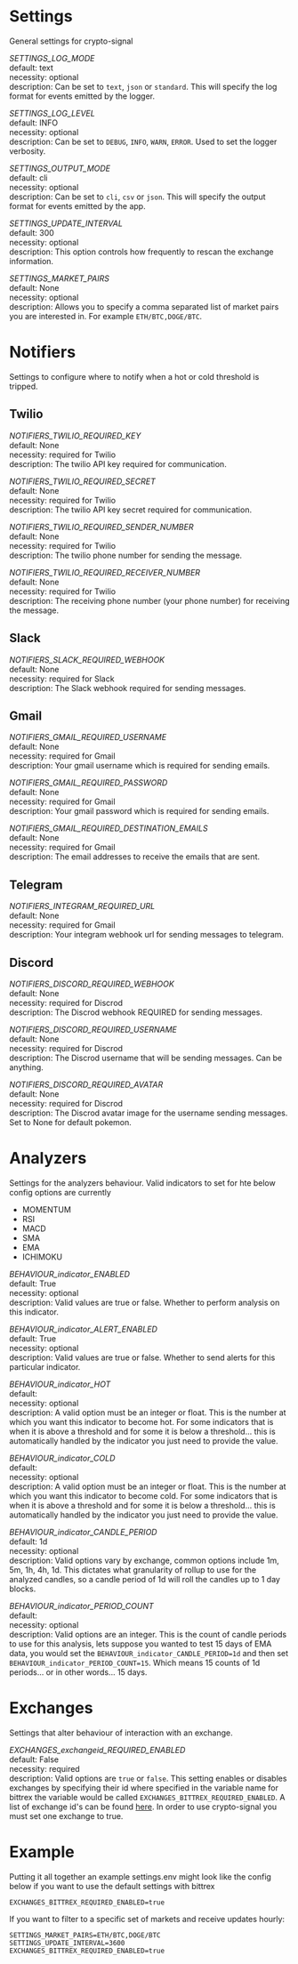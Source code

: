 # Settings
General settings for crypto-signal

*SETTINGS_LOG_MODE*\
default: text\
necessity: optional\
description: Can be set to `text`, `json` or `standard`. This will specify the log format for events emitted by the logger.

*SETTINGS_LOG_LEVEL*\
default: INFO\
necessity: optional\
description: Can be set to `DEBUG`, `INFO`, `WARN`, `ERROR`. Used to set the logger verbosity.

*SETTINGS_OUTPUT_MODE*\
default: cli\
necessity: optional\
description: Can be set to `cli`, `csv` or `json`. This will specify the output format for events emitted by the app.

*SETTINGS_UPDATE_INTERVAL*\
default: 300\
necessity: optional\
description: This option controls how frequently to rescan the exchange information.

*SETTINGS_MARKET_PAIRS*\
default: None\
necessity: optional\
description: Allows you to specify a comma separated list of market pairs you are interested in. For example `ETH/BTC,DOGE/BTC`.

# Notifiers
Settings to configure where to notify when a hot or cold threshold is tripped.

## Twilio
*NOTIFIERS_TWILIO_REQUIRED_KEY*\
default: None\
necessity: required for Twilio\
description: The twilio API key required for communication.

*NOTIFIERS_TWILIO_REQUIRED_SECRET*\
default: None\
necessity: required for Twilio\
description: The twilio API key secret required for communication.

*NOTIFIERS_TWILIO_REQUIRED_SENDER_NUMBER*\
default: None\
necessity: required for Twilio\
description: The twilio phone number for sending the message.

*NOTIFIERS_TWILIO_REQUIRED_RECEIVER_NUMBER*\
default: None\
necessity: required for Twilio\
description: The receiving phone number (your phone number) for receiving the message.

## Slack
*NOTIFIERS_SLACK_REQUIRED_WEBHOOK*\
default: None\
necessity: required for Slack\
description: The Slack webhook required for sending messages.

## Gmail
*NOTIFIERS_GMAIL_REQUIRED_USERNAME*\
default: None\
necessity: required for Gmail\
description: Your gmail username which is required for sending emails.

*NOTIFIERS_GMAIL_REQUIRED_PASSWORD*\
default: None\
necessity: required for Gmail\
description: Your gmail password which is required for sending emails.

*NOTIFIERS_GMAIL_REQUIRED_DESTINATION_EMAILS*\
default: None\
necessity: required for Gmail\
description: The email addresses to receive the emails that are sent.

## Telegram
*NOTIFIERS_INTEGRAM_REQUIRED_URL*\
default: None\
necessity: required for Gmail\
description: Your integram webhook url for sending messages to telegram.

## Discord
*NOTIFIERS_DISCORD_REQUIRED_WEBHOOK*\
default: None\
necessity: required for Discrod\
description: The Discrod webhook REQUIRED for sending messages.

*NOTIFIERS_DISCORD_REQUIRED_USERNAME*\
default: None\
necessity: required for Discrod\
description: The Discrod username that will be sending messages. Can be anything.

*NOTIFIERS_DISCORD_REQUIRED_AVATAR*\
default: None\
necessity: required for Discrod\
description: The Discrod avatar image for the username sending messages. Set to None for default pokemon.

# Analyzers
Settings for the analyzers behaviour. Valid indicators to set for hte below config options are currently
- MOMENTUM
- RSI
- MACD
- SMA
- EMA
- ICHIMOKU

*BEHAVIOUR_indicator_ENABLED*\
default: True\
necessity: optional\
description: Valid values are true or false. Whether to perform analysis on this indicator.

*BEHAVIOUR_indicator_ALERT_ENABLED*\
default: True\
necessity: optional\
description: Valid values are true or false. Whether to send alerts for this particular indicator.

*BEHAVIOUR_indicator_HOT*\
default:\
necessity: optional\
description: A valid option must be an integer or float. This is the number at which you want this indicator to become hot. For some indicators that is when it is above a threshold and for some it is below a threshold... this is automatically handled by the indicator you just need to provide the value.

*BEHAVIOUR_indicator_COLD*\
default:\
necessity: optional\
description: A valid option must be an integer or float. This is the number at which you want this indicator to become cold. For some indicators that is when it is above a threshold and for some it is below a threshold... this is automatically handled by the indicator you just need to provide the value.

*BEHAVIOUR_indicator_CANDLE_PERIOD*\
default: 1d\
necessity: optional\
description: Valid options vary by exchange, common options include 1m, 5m, 1h, 4h, 1d. This dictates what granularity of rollup to use for the analyzed candles, so a candle period of 1d will roll the candles up to 1 day blocks.

*BEHAVIOUR_indicator_PERIOD_COUNT*\
default:\
necessity: optional\
description: Valid options are an integer. This is the count of candle periods to use for this analysis, lets suppose you wanted to test 15 days of EMA data, you would set the `BEHAVIOUR_indicator_CANDLE_PERIOD=1d` and then set `BEHAVIOUR_indicator_PERIOD_COUNT=15`. Which means 15 counts of 1d periods... or in other words... 15 days.

# Exchanges
Settings that alter behaviour of interaction with an exchange.

*EXCHANGES_exchangeid_REQUIRED_ENABLED*\
default: False\
necessity: required\
description: Valid options are `true` or `false`. This setting enables or disables exchanges by specifying their id where specified in the variable name for bittrex the variable would be called `EXCHANGES_BITTREX_REQUIRED_ENABLED`. A list of exchange id's can be found [here](https://github.com/ccxt/ccxt/wiki/Exchange-Markets). In order to use crypto-signal you must set one exchange to true.

# Example
Putting it all together an example settings.env might look like the config below if you want to use the default settings with bittrex

```
EXCHANGES_BITTREX_REQUIRED_ENABLED=true
```

If you want to filter to a specific set of markets and receive updates hourly:

```
SETTINGS_MARKET_PAIRS=ETH/BTC,DOGE/BTC
SETTINGS_UPDATE_INTERVAL=3600
EXCHANGES_BITTREX_REQUIRED_ENABLED=true
```
